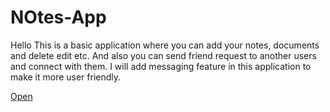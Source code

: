 # NOtes-App

Hello
This is a basic application where you can add your notes, documents and delete edit etc. And also you can send friend request to another users and connect with them.
I will add messaging feature in this application to make it more user friendly.


<a href="https://note--plus.herokuapp.com/">Open</a>
